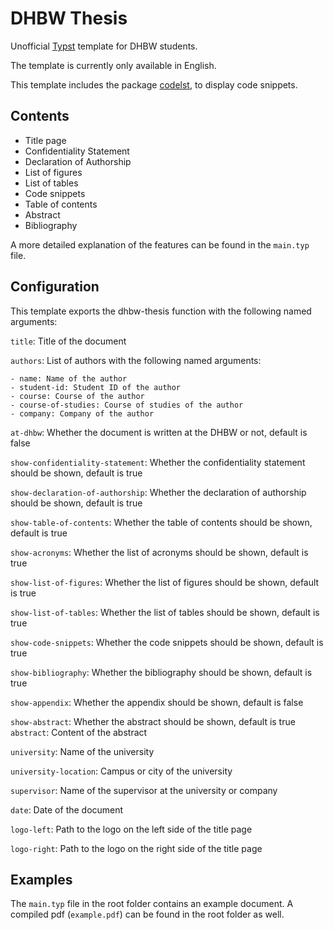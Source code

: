 # DHBW Thesis

Unofficial [Typst](https://typst.app/) template for DHBW students.

The template is currently only available in English.

This template includes the package [codelst](https://github.com/jneug/typst-codelst), to display code snippets.

## Contents

- Title page
- Confidentiality Statement
- Declaration of Authorship
- List of figures
- List of tables
- Code snippets
- Table of contents
- Abstract
- Bibliography

A more detailed explanation of the features can be found in the `main.typ` file.

## Configuration
This template exports the dhbw-thesis function with the following named arguments:

`title`: Title of the document

`authors`: List of authors with the following named arguments:
    
    - name: Name of the author
    - student-id: Student ID of the author
    - course: Course of the author
    - course-of-studies: Course of studies of the author
    - company: Company of the author

`at-dhbw`: Whether the document is written at the DHBW or not, default is false

`show-confidentiality-statement`: Whether the confidentiality statement should be shown, default is true

`show-declaration-of-authorship`: Whether the declaration of authorship should be shown, default is true

`show-table-of-contents`: Whether the table of contents should be shown, default is true

`show-acronyms`: Whether the list of acronyms should be shown, default 
is true

`show-list-of-figures`: Whether the list of figures should be shown, default is true

`show-list-of-tables`: Whether the list of tables should be shown, default is true

`show-code-snippets`: Whether the code snippets should be shown, default is true

`show-bibliography`: Whether the bibliography should be shown, default is true

`show-appendix`: Whether the appendix should be shown, default is false

`show-abstract`: Whether the abstract should be shown, default is true
`abstract`: Content of the abstract

`university`: Name of the university

`university-location`: Campus or city of the university

`supervisor`: Name of the supervisor at the university or company

`date`: Date of the document

`logo-left`: Path to the logo on the left side of the title page

`logo-right`: Path to the logo on the right side of the title page

## Examples

The `main.typ` file in the root folder contains an example document.
A compiled pdf (`example.pdf`) can be found in the root folder as well.